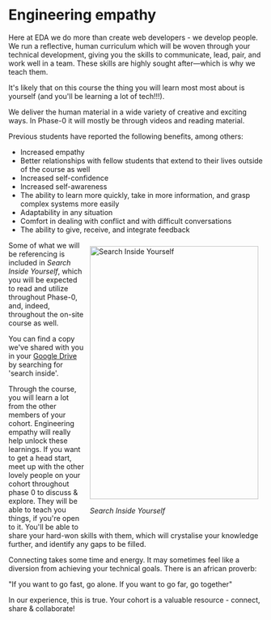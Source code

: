 # Engineering empathy

Here at EDA we do more than create web developers - we develop people. We run a reflective, human curriculum which will be woven through your technical development, giving you the skills to communicate, lead, pair, and work well in a team. These skills are highly sought after&mdash;which is why we teach them.

It's likely that on this course the thing you will learn most most about is yourself (and you'll be learning a lot of tech!!!).

We deliver the human material in a wide variety of creative and exciting ways. In Phase-0 it will mostly be through videos and reading material.

Previous students have reported the following benefits, among others:

- Increased empathy
- Better relationships with fellow students that extend to their lives outside of the course as well
- Increased self-confidence
- Increased self-awareness
- The ability to learn more quickly, take in more information, and grasp complex systems more easily
- Adaptability in any situation
- Comfort in dealing with conflict and with difficult conversations
- The ability to give, receive, and integrate feedback

<figure style="float: right; margin: 10px">
  <img src="/images/siy-cover.jpg" width="333" height="499" alt="Search Inside Yourself">
  <figcaption><p><em>Search Inside Yourself</em></p></figcaption>
</figure>

Some of what we will be referencing is included in *Search Inside Yourself*, which you will be expected to read and utilize throughout Phase-0, and, indeed, throughout the on-site course as well.

You can find a copy we've shared with you in your [Google Drive](https://drive.google.com/drive/my-drive) by searching for 'search inside'.

Through the course, you will learn a lot from the other members of your cohort. Engineering empathy will really help unlock these learnings. If you want to get a head start, meet up with the other lovely people on your cohort throughout phase 0 to discuss & explore. They will be able to teach you things, if you're open to it. You'll be able to share your hard-won skills with them, which will crystalise your knowledge further, and identify any gaps to be filled.

Connecting takes some time and energy. It may sometimes feel like a diversion from achieving your technical goals. There is an african proverb: 
  
  "If you want to go fast, go alone. If you want to go far, go together"
  
In our experience, this is true. Your cohort is a valuable resource - connect, share & collaborate!
